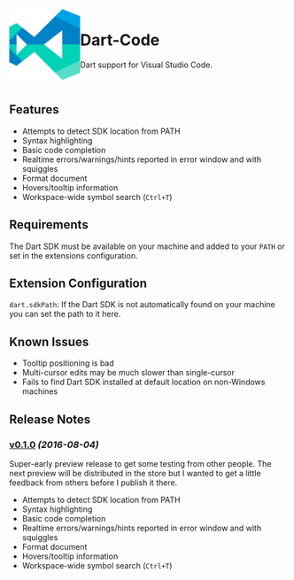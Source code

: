 <img src="./media/icon.png" align="left" />

# Dart-Code

Dart support for Visual Studio Code.

<br clear="both" />

## Features

- Attempts to detect SDK location from PATH
- Syntax highlighting
- Basic code completion
- Realtime errors/warnings/hints reported in error window and with squiggles
- Format document
- Hovers/tooltip information
- Workspace-wide symbol search (`Ctrl+T`)

## Requirements

The Dart SDK must be available on your machine and added to your `PATH` or set in the extensions configuration.

## Extension Configuration

`dart.sdkPath`: If the Dart SDK is not automatically found on your machine you can set the path to it here.

## Known Issues

- Tooltip positioning is bad
- Multi-cursor edits may be much slower than single-cursor
- Fails to find Dart SDK installed at default location on non-Windows machines

## Release Notes

### [v0.1.0](https://github.com/DanTup/Dart-Code/releases/tag/v0.1.0) *(2016-08-04)*

Super-early preview release to get some testing from other people. The next preview will be distributed in the store but I wanted to get a little feedback from others before I publish it there.

- Attempts to detect SDK location from PATH
- Syntax highlighting
- Basic code completion
- Realtime errors/warnings/hints reported in error window and with squiggles
- Format document
- Hovers/tooltip information
- Workspace-wide symbol search (`Ctrl+T`)
